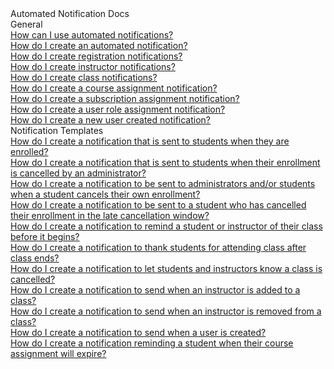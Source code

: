<!-- 
    Adding new documents!
    1. Duplicate the following:
        <a class="subtopic_link" href="insert_document_link_here*">
            <div class="subtopic_title">insert_document_title here</div>
            <div class="subtopic_description">insert_document_description_here</div>
        </a>
    2. Replace:
        href link with your document's link
        subtopic_title text with your document's title
        subtopic_description text with your document's description
    3. Place in respective subtopic group
    
-->

<div class="categoriesHeader" tabindex="0" title="Administrator - Automated Notifications Docs Container">Automated Notification Docs</div>
<div class="accordionModule">
  <div class="subtopic selected">
    <div class="subtopic_header" tabindex="0" title="General Docs" role="button" aria-selected="true" selected>General</div>
    <div id="body_1" class="subtopic_links">
      <a class="subtopic_link" href="/tms/tms-administrators/notifications/use-automated-notifications.md">
        <div class="subtopic_title">How can I use automated notifications?</div>
      </a>
       <a class="subtopic_link" href="/tms/tms-administrators/notifications/create-an-automated-notification.md">
        <div class="subtopic_title">How do I create an automated notification?</div>
      </a>
       <a class="subtopic_link" href="/tms/tms-administrators/notifications/registration-notification.md">
        <div class="subtopic_title">How do I create registration notifications?</div>
      </a> 
      <a class="subtopic_link" href="/tms/tms-administrators/notifications/instructor-notifications.md">
        <div class="subtopic_title">How do I create instructor notifications?</div>
      </a>
      <a class="subtopic_link" href="/tms/tms-administrators/notifications/class-notifications.md">
        <div class="subtopic_title">How do I create class notifications?</div>
      </a>
      <a class="subtopic_link" href="/tms/tms-administrators/notifications/course-assignment-notifications.md">
        <div class="subtopic_title">How do I create a course assignment notification?</div>
      </a>
      <a class="subtopic_link" href="/tms/tms-administrators/notifications/subscription-assignment-notification.md">
        <div class="subtopic_title">How do I create a subscription assignment notification?</div>
      </a>
        <a class="subtopic_link" href="/tms/tms-administrators/notifications/user-role-notification.md">
        <div class="subtopic_title">How do I create a user role assignment notification?</div>
      </a>
        <a class="subtopic_link" href="/tms/tms-administrators/notifications/new-user-created-notification.md">
        <div class="subtopic_title">How do I create a new user created notification?</div>
      </a>
    </div>
  </div>
      <div class="subtopic">
    <div class="subtopic_header" tabindex="0" title="Notification Templates" role="button" aria-selected="false">Notification Templates</div>
    <div class="subtopic_links">
        <a class="subtopic_link" href="/tms/tms-administrators/notifications/template-students-enrolled.md">
        <div class="subtopic_title">How do I create a notification that is sent to students when they are enrolled?</div>
      </a>
        <a class="subtopic_link" href="/tms/tms-administrators/notifications/template-admin-cancel.md">
        <div class="subtopic_title">How do I create a notification that is sent to students when their enrollment is cancelled by an administrator?</div>
      </a>
        <a class="subtopic_link" href="/tms/tms-administrators/notifications/template-student-cancels.md">
        <div class="subtopic_title">How do I create a notification to be sent to administrators and/or students when a student cancels their own enrollment?</div>
      </a>
         <a class="subtopic_link" href="/tms/tms-administrators/notifications/template-late-cancel.md">
        <div class="subtopic_title">How do I create a notification to be sent to a student who has cancelled their enrollment in the late cancellation window?</div>
      </a>
        <a class="subtopic_link" href="/tms/tms-administrators/notifications/template-preclass-reminder.md">
        <div class="subtopic_title">How do I create a notification to remind a student or instructor of their class before it begins?</div>
      </a>
        <a class="subtopic_link" href="/tms/tms-administrators/notifications/template-after-class-thanks.md">
        <div class="subtopic_title">How do I create a notification to thank students for attending class after class ends?</div>
       </a>
        <a class="subtopic_link" href="/tms/tms-administrators/notifications/template-class-cancellation.md">
        <div class="subtopic_title">How do I create a notification to let students and instructors know a class is cancelled?</div>
      </a>
        <a class="subtopic_link" href="/tms/tms-administrators/notifications/template-instructor-assigned.md">
        <div class="subtopic_title">How do I create a notification to send when an instructor is added to a class?</div>
      </a>
        <a class="subtopic_link" href="/tms/tms-administrators/notifications/template-instructor-removed.md">
        <div class="subtopic_title">How do I create a notification to send when an instructor is removed from a class?</div>
      </a>
        <a class="subtopic_link" href="/tms/tms-administrators/notifications/template-user-created.md">
        <div class="subtopic_title">How do I create a notification to send when a user is created?</div>
      </a>
        <a class="subtopic_link" href="/tms/tms-administrators/notifications/template-course-assignment-expires.md">
        <div class="subtopic_title">How do I create a notification reminding a student when their course assignment will expire?</div>
      </a>
    </div>
  </div> 
</div>

